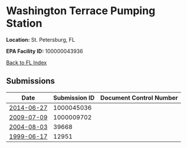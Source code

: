 # Washington Terrace Pumping Station

**Location:** St. Petersburg, FL

**EPA Facility ID:** 100000043936

[Back to FL Index](../../index.md)

## Submissions

| Date | Submission ID | Document Control Number |
|------|--------------|-------------------------|
| [2014-06-27](submissions/1000045036.md) | 1000045036 |  |
| [2009-07-09](submissions/1000009702.md) | 1000009702 |  |
| [2004-08-03](submissions/39668.md) | 39668 |  |
| [1999-06-17](submissions/12951.md) | 12951 |  |
